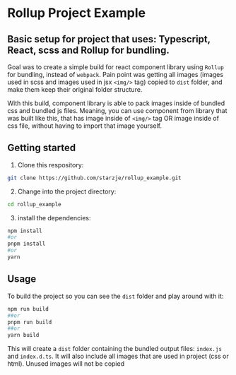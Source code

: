 # Rollup Project Example

## Basic setup for project that uses: Typescript, React, scss and Rollup for bundling.

Goal was to create a simple build for react component library using `Rollup` for bundling, instead of `webpack`.
Pain point was getting all images (images used in scss and images used in jsx `<img/>` tag) copied to `dist` folder, and make them keep their original folder structure.

With this build, component library is able to pack images inside of bundled css and bundled js files. Meaning, you can use component from library that was built like this, that has image inside of `<img/>` tag OR image inside of css file, without having to import that image yourself.


## Getting started

1. Clone this respository:
```bash
git clone https://github.com/starzje/rollup_example.git
```

2. Change into the project directory:
```bash
cd rollup_example
```

3. install the dependencies:
```bash
npm install
#or
pnpm install
#or
yarn
```

## Usage
To build the project so you can see the `dist` folder and play around with it:
```bash
npm run build
##or
pnpm run build
##or
yarn build
```
This will create a `dist` folder containing the bundled output files: `index.js` and `index.d.ts`. It will also include all images that are used in project (css or html). Unused images will not be copied